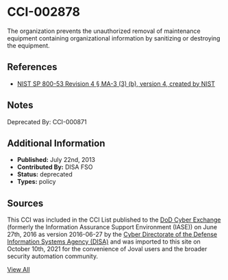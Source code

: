 # CCI-002878

The organization prevents the unauthorized removal of maintenance equipment containing organizational information by sanitizing or destroying the equipment.

## References ##

* [NIST SP 800-53 Revision 4 § MA-3 (3) (b), version 4, created by NIST](http://csrc.nist.gov/publications/PubsSPs.html)

## Notes ##



Deprecated By: CCI-000871

## Additional Information ##

* **Published:** July 22nd, 2013
* **Contributed By:** DISA FSO
* **Status:** deprecated
* **Types:** policy

## Sources ##

This CCI was included in the CCI List published to the [DoD Cyber Exchange](https://public.cyber.mil/stigs/cci/)
(formerly the Information Assurance Support Environment (IASE)) on June 27th, 2016 as version
2016-06-27 by the [Cyber Directorate of the Defense Information Systems Agency (DISA)](https://public.cyber.mil/about-cyber/)
and was imported to this site on October 10th, 2021 for the convenience of Joval users and the broader
security automation community.

[View All](../README.md)
